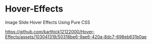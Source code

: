 # Hover-Effects
Image Slide Hover Effects Using Pure CSS

https://github.com/karthick12122000/Hover-Effects/assets/103041319/50318be6-9ae6-420a-8dc7-698eb631b0ae

